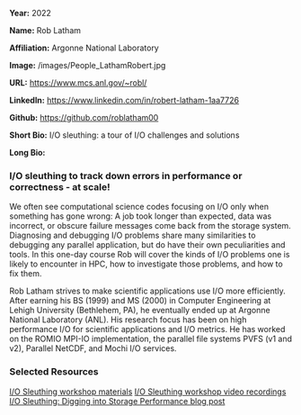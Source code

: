 **Year:** 2022

**Name:** Rob Latham

**Affiliation:** Argonne National Laboratory

**Image:** /images/People_LathamRobert.jpg

**URL:** https://www.mcs.anl.gov/~robl/

**LinkedIn:** https://www.linkedin.com/in/robert-latham-1aa7726

**Github:** https://github.com/roblatham00

**Short Bio:** I/O sleuthing: a tour of I/O challenges and solutions

**Long Bio:**
### I/O sleuthing to track down errors in performance or correctness - at scale!
We often see computational science codes focusing on I/O only when something has gone wrong: A job took longer than expected, data was incorrect, or obscure failure messages come back from the storage system. Diagnosing and debugging I/O problems share many similarities to debugging any parallel application, but do have their own peculiarities and tools. In this one-day course Rob will cover the kinds of I/O problems one is likely to encounter in HPC, how to investigate those problems, and how to fix them.

Rob Latham strives to make scientific applications use I/O more efficiently. After earning his BS (1999) and MS (2000) in Computer Engineering at Lehigh University (Bethlehem, PA), he eventually ended up at Argonne National Laboratory (ANL). His research focus has been on high performance I/O for scientific applications and I/O metrics. He has worked on the ROMIO MPI-IO implementation, the parallel file systems PVFS (v1 and v2), Parallel NetCDF, and Mochi I/O services.

### Selected Resources
<a href="https://github.com/radix-io/io-sleuthing" class="link-row">I/O Sleuthing workshop materials</a>
<a href="https://www.youtube.com/playlist?list=PLGj2a3KTwhRZSKVy-ZrjarFuW-coqS7F9" class="link-row">I/O Sleuthing workshop video recordings</a>
<a href="https://bssw.io/blog_posts/i-o-sleuthing-digging-into-storage-performance" class="link-row">I/O Sleuthing: Digging into Storage Performance blog post</a>
